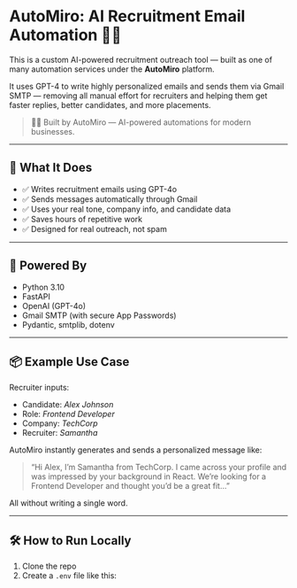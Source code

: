# AutoMiro: AI Recruitment Email Automation 💼📧

This is a custom AI-powered recruitment outreach tool — built as one of many automation services under the **AutoMiro** platform.

It uses GPT-4 to write highly personalized emails and sends them via Gmail SMTP — removing all manual effort for recruiters and helping them get faster replies, better candidates, and more placements.

> 👨‍💻 Built by AutoMiro — AI-powered automations for modern businesses.

---

## 🚀 What It Does

- ✅ Writes recruitment emails using GPT-4o
- ✅ Sends messages automatically through Gmail
- ✅ Uses your real tone, company info, and candidate data
- ✅ Saves hours of repetitive work
- ✅ Designed for real outreach, not spam

---

## 🧠 Powered By

- Python 3.10
- FastAPI
- OpenAI (GPT-4o)
- Gmail SMTP (with secure App Passwords)
- Pydantic, smtplib, dotenv

---

## 📦 Example Use Case

Recruiter inputs:

- Candidate: *Alex Johnson*  
- Role: *Frontend Developer*  
- Company: *TechCorp*  
- Recruiter: *Samantha*

AutoMiro instantly generates and sends a personalized message like:

> “Hi Alex, I’m Samantha from TechCorp. I came across your profile and was impressed by your background in React. We’re looking for a Frontend Developer and thought you’d be a great fit…”

All without writing a single word.

---

## 🛠️ How to Run Locally

1. Clone the repo  
2. Create a `.env` file like this:

